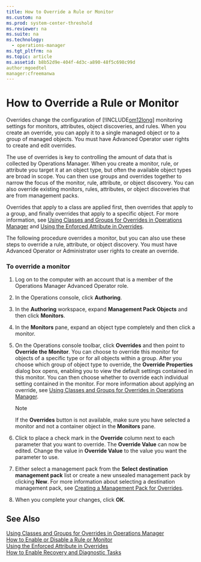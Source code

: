 ```yaml
---
title: How to Override a Rule or Monitor
ms.custom: na
ms.prod: system-center-threshold
ms.reviewer: na
ms.suite: na
ms.technology: 
  - operations-manager
ms.tgt_pltfrm: na
ms.topic: article
ms.assetid: b8b52d9e-404f-4d3c-a890-48f5c698c99d
author:mgoedtel
manager:cfreemanwa
---
```

# How to Override a Rule or Monitor
Overrides change the configuration of [!INCLUDE[om12long](../../om/manage/includes/om12long_md.md)] monitoring settings for monitors, attributes, object discoveries, and rules. When you create an override, you can apply it to a single managed object or to a group of managed objects. You must have Advanced Operator user rights to create and edit overrides.  
  
The use of overrides is key to controlling the amount of data that is collected by Operations Manager. When you create a monitor, rule, or attribute you target it at an object type, but often the available object types are broad in scope. You can then use groups and overrides together to narrow the focus of the monitor, rule, attribute, or object discovery. You can also override existing monitors, rules, attributes, or object discoveries that are from management packs.  
  
Overrides that apply to a class are applied first, then overrides that apply to a group, and finally overrides that apply to a specific object. For more information, see [Using Classes and Groups for Overrides in Operations Manager](../../om/manage/Using-Classes-and-Groups-for-Overrides-in-Operations-Manager.md) and [Using the Enforced Attribute in Overrides](../../om/manage/Using-the-Enforced-Attribute-in-Overrides.md).  
  
The following procedure overrides a monitor, but you can also use these steps to override a rule, attribute, or object discovery. You must have Advanced Operator or Administrator user rights to create an override.  
  
### To override a monitor  
  
1.  Log on to the computer with an account that is a member of the Operations Manager Advanced Operator role.  
  
2.  In the Operations console, click **Authoring**.  
  
3.  In the **Authoring** workspace, expand **Management Pack Objects** and then click **Monitors**.  
  
4.  In the **Monitors** pane, expand an object type completely and then click a monitor.  
  
5.  On the Operations console toolbar, click **Overrides** and then point to **Override the Monitor**. You can choose to override this monitor for objects of a specific type or for all objects within a group. After you choose which group of object type to override, the **Override Properties** dialog box opens, enabling you to view the default settings contained in this monitor. You can then choose whether to override each individual setting contained in the monitor. For more information about applying an override, see [Using Classes and Groups for Overrides in Operations Manager](../../om/manage/Using-Classes-and-Groups-for-Overrides-in-Operations-Manager.md).  
  
    > [!NOTE]  
    > If the **Overrides** button is not available, make sure you have selected a monitor and not a container object in the **Monitors** pane.  
  
6.  Click to place a check mark in the **Override** column next to each parameter that you want to override. The **Override Value** can now be edited. Change the value in **Override Value** to the value you want the parameter to use.  
  
7.  Either select a management pack from the **Select destination management pack** list or create a new unsealed management pack by clicking **New**. For more information about selecting a destination management pack, see [Creating a Management Pack for Overrides](../../om/manage/Creating-a-Management-Pack-for-Overrides.md).  
  
8.  When you complete your changes, click **OK**.  
  
## See Also  
[Using Classes and Groups for Overrides in Operations Manager](../../om/manage/Using-Classes-and-Groups-for-Overrides-in-Operations-Manager.md)  
[How to Enable or Disable a Rule or Monitor](../../om/manage/How-to-Enable-or-Disable-a-Rule-or-Monitor.md)  
[Using the Enforced Attribute in Overrides](../../om/manage/Using-the-Enforced-Attribute-in-Overrides.md)  
[How to Enable Recovery and Diagnostic Tasks](../../om/manage/How-to-Enable-Recovery-and-Diagnostic-Tasks.md)  
  
